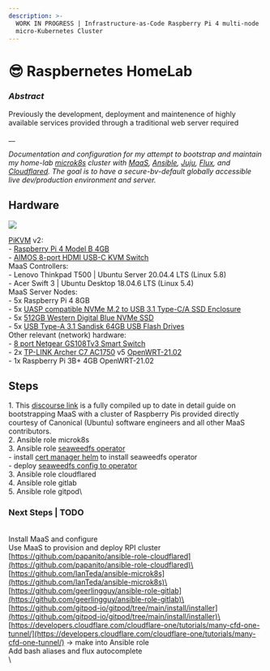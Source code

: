 ```yaml
---
description: >-
  WORK IN PROGRESS | Infrastructure-as-Code Raspberry Pi 4 multi-node
  micro-Kubernetes Cluster
---
```


# 😎 Raspbernetes HomeLab

### _Abstract_

Previously the development, deployment and maintenence of highly available services provided through a traditional web server required&#x20;

__

_Documentation and configuration for my attempt to bootstrap and maintain my home-lab_ [_microk8s_](https://microk8s.io) _cluster with_ [_MaaS_](https://maas.io)_,_ [_Ansible_](https://ansible.com)_,_ [_Juju_](https://jaas.ai)_,_ [_Flux_](https://fluxcd.io)_, and_ [_Cloudflared_](https://developers.cloudflare.com/cloudflare-one/tutorials/ssh/)_. The goal is to have a secure-bv-default globally accessible live dev/production environment and server._

## Hardware

![](<.gitbook/assets/photo\_2022-03-19\_12-32-07 (1).jpg>)

[PiKVM](https://pikvm.org) v2:\
\- [Raspberry Pi 4 Model B 4GB](https://github.com/pikvm/pikvm#diy-getting-started)\
&#x20;  \- [AIMOS 8-port HDMI USB-C KVM Switch](https://www.amazon.de/AIMOS-Umschalter-Tastatur-unterst%C3%BCtzen-verbunden/dp/B08FR5K111/)\
MaaS Controllers: \
\- Lenovo Thinkpad T500 | Ubuntu Server 20.04.4 LTS (Linux 5.8)\
\- Acer Swift 3 | Ubuntu Desktop 18.04.6 LTS (Linux 5.4)\
MaaS Server Nodes:\
\- 5x Raspberry Pi 4 8GB\
&#x20;  \- 5x [UASP compatible NVMe M.2 to USB 3.1 Type-C/A SSD Enclosure](https://www.amazon.ca/UGREEN-Enclosure-Aluminum-External-Tool-Free/dp/B07NPFV21K)\
&#x20;  \- 5x [512GB Western Digital Blue NVMe SSD](https://www.amazon.ca/Blue-NAND-500GB-SSD-WDS500G2B0B/dp/B073SBX6TY)\
&#x20;  \- 5x [USB Type-A 3.1 Sandisk 64GB USB Flash Drives](https://www.amazon.ca/SanDisk-64GB-Ultra-Flash-Drive/dp/B077VYCV37/)\
Other relevant (network) hardware:\
\- [8 port Netgear GS108Tv3 Smart Switch](https://www.amazon.com/NETGEAR-8-Port-Gigabit-Ethernet-Managed/dp/B07PS6Z162)\
\- 2x [TP-LINK Archer C7 AC1750](https://www.amazon.ca/TP-Link-AC1750-Wireless-Gigabit-1350Mbps/dp/B00BUSDVBQ) v5 [OpenWRT-21.02](https://openwrt.org/toh/tp-link/archer-c5-c7-wdr7500?s\[]=archer\&s\[]=c7\&s\[]=v5)\
&#x20;  \- 1x Raspberry Pi 3B+ 4GB OpenWRT-21.02

## Steps

1\. This [discourse link](https://discourse.maas.io/t/build-your-own-bare-metal-cloud-using-a-raspberry-pi-cluster-with-maas/5845) is a fully compiled up to date in detail guide on bootstrapping MaaS with a cluster of Raspberry Pis provided directly courtesy of Canonical (Ubuntu) software engineers and all other MaaS contributors.\
2\. Ansible role microk8s\
3\. Ansible role [seaweedfs operator](https://github.com/seaweedfs/seaweedfs-operator#installation)\
&#x20;   \- install [cert manager helm](https://cert-manager.io/docs/installation/helm/) to install seaweedfs operator\
&#x20;   \- deploy [seaweedfs config to operator](https://github.com/seaweedfs/seaweedfs-operator#you-need-to-also-deploy-an-configuration-to-get-it-running-see-next-section)\
3\. Ansible role cloudflared\
4\. Ansible role gitlab\
5\. Ansible role gitpod\


### Next Steps | TODO

\
Install MaaS and configure \
Use MaaS to provision and deploy RPI cluster\
[https://github.com/papanito/ansible-role-cloudflared](https://github.com/papanito/ansible-role-cloudflared)\
[https://github.com/IanTeda/ansible-microk8s](https://github.com/IanTeda/ansible-microk8s)\
[https://github.com/geerlingguy/ansible-role-gitlab](https://github.com/geerlingguy/ansible-role-gitlab)\
[https://github.com/gitpod-io/gitpod/tree/main/install/installer](https://github.com/gitpod-io/gitpod/tree/main/install/installer)\
[https://developers.cloudflare.com/cloudflare-one/tutorials/many-cfd-one-tunnel/](https://developers.cloudflare.com/cloudflare-one/tutorials/many-cfd-one-tunnel/) -> make into Ansible role\
Add bash aliases and flux autocomplete\
\
